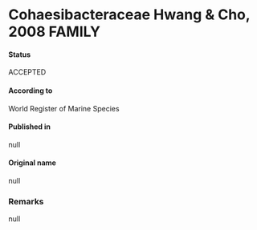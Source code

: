 # Cohaesibacteraceae Hwang & Cho, 2008 FAMILY

#### Status
ACCEPTED

#### According to
World Register of Marine Species

#### Published in
null

#### Original name
null

### Remarks
null
